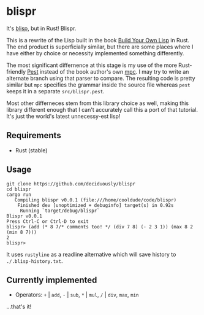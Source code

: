 # blispr

It's [blisp](https://github.com/deciduously/blisp), but in Rust!   Blispr.

This is a rewrite of the Lisp built in the book [Build Your Own Lisp](http://www.buildyourownlisp.com/) in Rust.  The end product is superficially similar, but there are some places where I have either by choice or necessity implemented something differently.

The most significant differnence at this stage is my use of the more Rust-friendly [Pest](https://pest.rs) instead of the book author's own [mpc](https://github.com/orangeduck/mpc).  I may try to write an alternate branch using that parser to compare.  The resulting code is pretty similar but `mpc` specifies the grammar inside the source file whereas `pest` keeps it in a separate `src/blispr.pest`.

Most other differneces stem from this library choice as well, making this library different enough that I can't accurately call this a port of that tutorial.  It's just the world's latest unnecessy-est lisp!

## Requirements

* Rust (stable)

## Usage

```shell
git clone https://github.com/deciduously/blispr
cd blispr
cargo run
   Compiling blispr v0.0.1 (file:///home/cooldude/code/blispr)
    Finished dev [unoptimized + debuginfo] target(s) in 0.92s
     Running `target/debug/blispr`
Blispr v0.0.1
Press Ctrl-C or Ctrl-D to exit
blispr> (add (* 8 7/* comments too! */ (div 7 8) (- 2 3 1)) (max 8 2 (min 8 7)))
2
blispr>
```



It uses `rustyline` as a readline alternative which will save history to `./.blisp-history.txt`.

## Currently implemented

* Operators: `+` | `add`, `-` | `sub`, `*` | `mul`, `/` | `div`, `max`, `min`

...that's it!